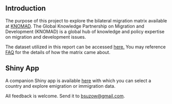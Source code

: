 ## Introduction

The purpose of this project to explore the bilateral migration matrix available at [KNOMAD](https://www.knomad.org/data/migration/emigration). The Global Knowledge Partnership on Migration and Development (KNOMAD) is a global hub of knowledge and policy expertise on migration and development issues.

The dataset utilized in this report can be accessed [here.](https://www.knomad.org/sites/default/files/2017-03/bilateralmigrationmatrix20130.xlsx)  You may reference [FAQ](https://www.knomad.org/data/faqs) for the details of how the matrix came about.

## Shiny App

A companion Shiny app is available [here](http://www.tinyurl.com/bsuzow/MIG2013) with which you can select a country and explore emigration or immigration data. 

All feedback is welcome.  Send it to bsuzow@gmail.com.

